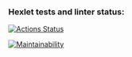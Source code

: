 ### Hexlet tests and linter status:

[![Actions Status](https://github.com/olya889/frontend-project-44/workflows/hexlet-check/badge.svg)](https://github.com/olya889/frontend-project-44/actions)

[![Maintainability](https://api.codeclimate.com/v1/badges/61ab451cd9cf8195d1cb/maintainability)](https://codeclimate.com/github/olya889/frontend-project-44/maintainability)
